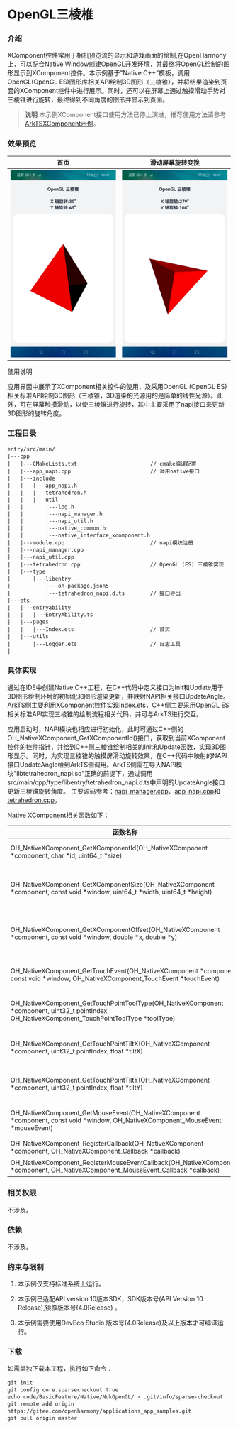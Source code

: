 # OpenGL三棱椎

### 介绍

XComponent控件常用于相机预览流的显示和游戏画面的绘制,在OpenHarmony上，可以配合Native Window创建OpenGL开发环境，并最终将OpenGL绘制的图形显示到XComponent控件。本示例基于"Native C++"模板，调用OpenGL(OpenGL ES)图形库相关API绘制3D图形（三棱锥），并将结果渲染到页面的XComponent控件中进行展示。同时，还可以在屏幕上通过触摸滑动手势对三棱锥进行旋转，最终得到不同角度的图形并显示到页面。

> **说明**
> 本示例XComponent接口使用方法已停止演进，推荐使用方法请参考[ArkTSXComponent示例](../ArkTSXComponent/README_zh.md)。
### 效果预览

| 首页                                     | 滑动屏幕旋转变换                                 |
| -------------------------------------- | ---------------------------------------- |
| ![index](screenshots/device/index.png) | ![rotate](screenshots/device/rotate.png) |

使用说明

应用界面中展示了XComponent相关控件的使用，及采用OpenGL (OpenGL ES)相关标准API绘制3D图形（三棱锥，3D渲染的光源用的是简单的线性光源）。此外，可在屏幕触摸滑动，以使三棱锥进行旋转，其中主要采用了napi接口来更新3D图形的旋转角度。

### 工程目录

```
entry/src/main/
|---cpp
|   |---CMakeLists.txt                       // cmake编译配置
|   |---app_napi.cpp                         // 调用native接口
|   |---include
|   |   |---app_napi.h
|   |   |---tetrahedron.h
|   |   |---util
|   |       |---log.h
|   |       |---napi_manager.h
|   |       |---napi_util.h
|   |       |---native_common.h
|   |       |---native_interface_xcomponent.h
|   |---module.cpp                           // napi模块注册
|   |---napi_manager.cpp
|   |---napi_util.cpp
|   |---tetrahedron.cpp                      // OpenGL (ES) 三棱锥实现
|   |---type
|       |---libentry
|           |---oh-package.json5
|           |---tetrahedron_napi.d.ts        // 接口导出
|---ets
|   |---entryability
|   |   |---EntryAbility.ts
|   |---pages
|   |   |---Index.ets                        // 首页
|   |---utils
|       |---Logger.ets                       // 日志工具
|
```

### 具体实现

通过在IDE中创建Native C++工程，在C++代码中定义接口为Init和Update用于3D图形绘制环境的初始化和图形渲染更新，并映射NAPI相关接口UpdateAngle。ArkTS侧主要利用XComponent控件实现Index.ets，C++侧主要采用OpenGL ES相关标准API实现三棱锥的绘制流程相关代码，并可与ArkTS进行交互。

应用启动时，NAPI模块也相应进行初始化，此时可通过C++侧的OH_NativeXComponent_GetXComponentId()接口，获取到当前XComponent控件的控件指针，并给到C++侧三棱锥绘制相关的Init和Update函数，实现3D图形显示。同时，为实现三棱锥的触摸屏滑动旋转效果，在C++代码中映射的NAPI接口UpdateAngle给到ArkTS侧调用。ArkTS侧需在导入NAPI模块"libtetrahedron_napi.so"正确的前提下，通过调用src/main/cpp/type/libentry/tetrahedron_napi.d.ts中声明的UpdateAngle接口更新三棱锥旋转角度。
主要源码参考：[napi_manager.cpp](entry/src/main/cpp/napi_manager.cpp)、[app_napi.cpp](entry/src/main/cpp/app_napi.cpp)和[tetrahedron.cpp](entry/src/main/cpp/tetrahedron.cpp)。

Native XComponent相关函数如下：

| 函数名称                                                                                                                                             | 描述                               |
| ------------------------------------------------------------------------------------------------------------------------------------------------ | -------------------------------- |
| OH_NativeXComponent_GetXComponentId(OH_NativeXComponent *component, char *id, uint64_t *size)                                                    | 获取ArkUI XComponent的id            |
| OH_NativeXComponent_GetXComponentSize(OH_NativeXComponent *component, const void *window, uint64_t *width, uint64_t *height)                     | 获取ArkUI XComponent持有的surface的大小  |
| OH_NativeXComponent_GetXComponentOffset(OH_NativeXComponent *component, const void *window, double *x, double *y)                                | 获取ArkUI XComponent组件相对屏幕左上顶点的偏移量 |
| OH_NativeXComponent_GetTouchEvent(OH_NativeXComponent *component, const void *window, OH_NativeXComponent_TouchEvent *touchEvent)                | 获取ArkUI XComponent调度的触摸事件        |
| OH_NativeXComponent_GetTouchPointToolType(OH_NativeXComponent *component, uint32_t pointIndex, OH_NativeXComponent_TouchPointToolType *toolType) | 获取ArkUI XComponent触摸点工具类型        |
| OH_NativeXComponent_GetTouchPointTiltX(OH_NativeXComponent *component, uint32_t pointIndex, float *tiltX)                                       | 获取ArkUI XComponent触摸点倾斜与X轴角度     |
| OH_NativeXComponent_GetTouchPointTiltY(OH_NativeXComponent *component, uint32_t pointIndex, float *tiltY)                                        | 获取ArkUI XComponent触摸点倾斜与Y轴角度     |
| OH_NativeXComponent_GetMouseEvent(OH_NativeXComponent *component, const void *window, OH_NativeXComponent_MouseEvent *mouseEvent)                | 获取ArkUI XComponent调度的鼠标事件        |
| OH_NativeXComponent_RegisterCallback(OH_NativeXComponent *component, OH_NativeXComponent_Callback *callback)                                     | 实例注册回调                           |
| OH_NativeXComponent_RegisterMouseEventCallback(OH_NativeXComponent *component, OH_NativeXComponent_MouseEvent_Callback *callback)                | 实例注册鼠标事件回调                       |

### 相关权限

不涉及。

### 依赖

不涉及。

### 约束与限制

1. 本示例仅支持标准系统上运行。

2. 本示例已适配API version 10版本SDK，SDK版本号(API Version 10 Release),镜像版本号(4.0Release) 。

3. 本示例需要使用DevEco Studio 版本号(4.0Release)及以上版本才可编译运行。

### 下载

如需单独下载本工程，执行如下命令：

```
git init
git config core.sparsecheckout true
echo code/BasicFeature/Native/NdkOpenGL/ > .git/info/sparse-checkout
git remote add origin https://gitee.com/openharmony/applications_app_samples.git
git pull origin master
```
